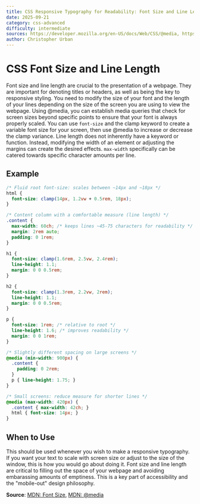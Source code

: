```yaml
---
title: CSS Responsive Typography for Readability: Font Size and Line Length. 
date: 2025-09-21
category: css-advanced
difficulty: intermediate
sources: https://developer.mozilla.org/en-US/docs/Web/CSS/@media, https://developer.mozilla.org/en-US/docs/Web/CSS/font-size
author: Christopher Urban
---
```


# CSS Font Size and Line Length

Font size and line length are crucial to the presentation of a webpage. They are important for denoting titles or headers, as well as being the key to responsive styling. You need to modify the size of your font and the length of your lines depending on the size of the screen you are using to view the webpage. Using @media, you can establish media queries that check for screen sizes beyond specific points to ensure that your font is always properly scaled. You can use `font-size` and the clamp keyword to create a variable font size for your screen, then use @media to increase or decrease the clamp variance. Line length does not inherently have a keyword or function. Instead, modifying the width of an element or adjusting the margins can create the desired effects. `max-width` specifically can be catered towards specific character amounts per line. 

## Example

```css
/* Fluid root font-size: scales between ~14px and ~18px */
html {
  font-size: clamp(14px, 1.2vw + 0.5rem, 18px);
}

/* Content column with a comfortable measure (line length) */
.content {
  max-width: 60ch; /* keeps lines ~45-75 characters for readability */
  margin: 2rem auto;
  padding: 0 1rem;
}

h1 {
  font-size: clamp(1.6rem, 2.5vw, 2.4rem);
  line-height: 1.1;
  margin: 0 0 0.5rem;
}

h2 {
  font-size: clamp(1.3rem, 2.2vw, 2rem);
  line-height: 1.1;
  margin: 0 0 0.5rem;
}

p {
  font-size: 1rem; /* relative to root */
  line-height: 1.6; /* improves readability */
  margin: 0 0 1rem;
}

/* Slightly different spacing on large screens */
@media (min-width: 900px) {
  .content {
    padding: 0 2rem;
  }
  p { line-height: 1.75; }
}

/* Small screens: reduce measure for shorter lines */
@media (max-width: 420px) {
  .content { max-width: 42ch; }
  html { font-size: 14px; }
}
```

## When to Use

This should be used whenever you wish to make a responsive typography. If you want your text to scale with screen size or adjust to the size of the window, this is how you would go about doing it. Font size and line length are critical to filling out the space of your webpage and avoiding embarassing amounts of emptiness. This is a key part of accessibility and the "mobile-out" design philosophy. 

**Source**: [MDN: Font Size](https://developer.mozilla.org/en-US/docs/Web/CSS/font-size), [MDN: @media](https://developer.mozilla.org/en-US/docs/Web/CSS/@media)